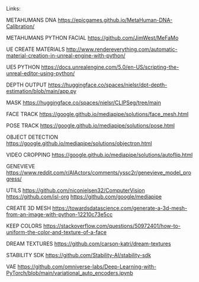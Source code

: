 Links:

METAHUMANS DNA
https://epicgames.github.io/MetaHuman-DNA-Calibration/

METAHUMANS PYTHON FACIAL
https://github.com/JimWest/MeFaMo

UE CREATE MATERIALS
http://www.rendereverything.com/automatic-material-creation-in-unreal-engine-with-python/

UE5 PYTHON
https://docs.unrealengine.com/5.0/en-US/scripting-the-unreal-editor-using-python/

DEPTH OUTPUT
https://huggingface.co/spaces/nielsr/dpt-depth-estimation/blob/main/app.py

MASK
https://huggingface.co/spaces/nielsr/CLIPSeg/tree/main

FACE TRACK
https://google.github.io/mediapipe/solutions/face_mesh.html

POSE TRACK
https://google.github.io/mediapipe/solutions/pose.html

OBJECT DETECTION
https://google.github.io/mediapipe/solutions/objectron.html

VIDEO CROPPING
https://google.github.io/mediapipe/solutions/autoflip.html

GENEVIEVE
https://www.reddit.com/r/AIActors/comments/yssc2r/genevieve_model_progress/

UTILS
https://github.com/niconielsen32/ComputerVision
https://github.com/isl-org
https://github.com/google/mediapipe

CREATE 3D MESH
https://towardsdatascience.com/generate-a-3d-mesh-from-an-image-with-python-12210c73e5cc

KEEP COLORS
https://stackoverflow.com/questions/50972401/how-to-uniform-the-color-and-texture-of-a-face

DREAM TEXTURES
https://github.com/carson-katri/dream-textures

STABILITY SDK
https://github.com/Stability-AI/stability-sdk

VAE
https://github.com/omniverse-labs/Deep-Learning-with-PyTorch/blob/main/variational_auto_encoders.ipynb
